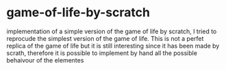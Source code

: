 # game-of-life-by-scratch
implementation of a simple version of the game of life by scratch, I tried to reprocude the simplest version of the game of life. 
This is not a perfet replica of the game of life but it is still interesting since it has been made by scrath,
therefore it is possible to implement by hand all the possible behaivour of the elementes
